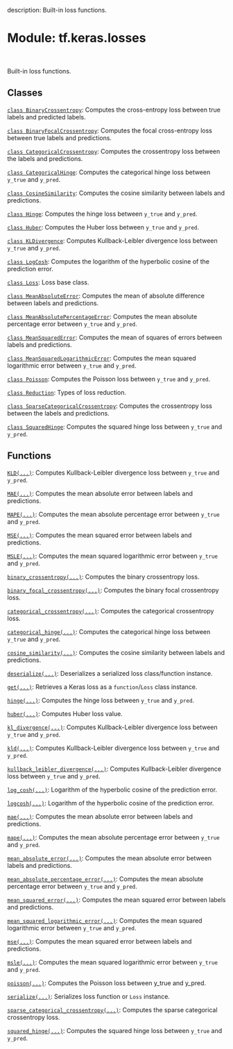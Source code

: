 description: Built-in loss functions.

<div itemscope itemtype="http://developers.google.com/ReferenceObject">
<meta itemprop="name" content="tf.keras.losses" />
<meta itemprop="path" content="Stable" />
</div>

# Module: tf.keras.losses

<!-- Insert buttons and diff -->

<table class="tfo-notebook-buttons tfo-api nocontent" align="left">

</table>



Built-in loss functions.



## Classes

[`class BinaryCrossentropy`](../../tf/keras/losses/BinaryCrossentropy.md): Computes the cross-entropy loss between true labels and predicted labels.

[`class BinaryFocalCrossentropy`](../../tf/keras/losses/BinaryFocalCrossentropy.md): Computes the focal cross-entropy loss between true labels and predictions.

[`class CategoricalCrossentropy`](../../tf/keras/losses/CategoricalCrossentropy.md): Computes the crossentropy loss between the labels and predictions.

[`class CategoricalHinge`](../../tf/keras/losses/CategoricalHinge.md): Computes the categorical hinge loss between `y_true` and `y_pred`.

[`class CosineSimilarity`](../../tf/keras/losses/CosineSimilarity.md): Computes the cosine similarity between labels and predictions.

[`class Hinge`](../../tf/keras/losses/Hinge.md): Computes the hinge loss between `y_true` and `y_pred`.

[`class Huber`](../../tf/keras/losses/Huber.md): Computes the Huber loss between `y_true` and `y_pred`.

[`class KLDivergence`](../../tf/keras/losses/KLDivergence.md): Computes Kullback-Leibler divergence loss between `y_true` and `y_pred`.

[`class LogCosh`](../../tf/keras/losses/LogCosh.md): Computes the logarithm of the hyperbolic cosine of the prediction error.

[`class Loss`](../../tf/keras/losses/Loss.md): Loss base class.

[`class MeanAbsoluteError`](../../tf/keras/losses/MeanAbsoluteError.md): Computes the mean of absolute difference between labels and predictions.

[`class MeanAbsolutePercentageError`](../../tf/keras/losses/MeanAbsolutePercentageError.md): Computes the mean absolute percentage error between `y_true` and `y_pred`.

[`class MeanSquaredError`](../../tf/keras/losses/MeanSquaredError.md): Computes the mean of squares of errors between labels and predictions.

[`class MeanSquaredLogarithmicError`](../../tf/keras/losses/MeanSquaredLogarithmicError.md): Computes the mean squared logarithmic error between `y_true` and `y_pred`.

[`class Poisson`](../../tf/keras/losses/Poisson.md): Computes the Poisson loss between `y_true` and `y_pred`.

[`class Reduction`](../../tf/keras/losses/Reduction.md): Types of loss reduction.

[`class SparseCategoricalCrossentropy`](../../tf/keras/losses/SparseCategoricalCrossentropy.md): Computes the crossentropy loss between the labels and predictions.

[`class SquaredHinge`](../../tf/keras/losses/SquaredHinge.md): Computes the squared hinge loss between `y_true` and `y_pred`.

## Functions

[`KLD(...)`](../../tf/keras/metrics/kl_divergence.md): Computes Kullback-Leibler divergence loss between `y_true` and `y_pred`.

[`MAE(...)`](../../tf/keras/metrics/mean_absolute_error.md): Computes the mean absolute error between labels and predictions.

[`MAPE(...)`](../../tf/keras/metrics/mean_absolute_percentage_error.md): Computes the mean absolute percentage error between `y_true` and `y_pred`.

[`MSE(...)`](../../tf/keras/metrics/mean_squared_error.md): Computes the mean squared error between labels and predictions.

[`MSLE(...)`](../../tf/keras/metrics/mean_squared_logarithmic_error.md): Computes the mean squared logarithmic error between `y_true` and `y_pred`.

[`binary_crossentropy(...)`](../../tf/keras/metrics/binary_crossentropy.md): Computes the binary crossentropy loss.

[`binary_focal_crossentropy(...)`](../../tf/keras/metrics/binary_focal_crossentropy.md): Computes the binary focal crossentropy loss.

[`categorical_crossentropy(...)`](../../tf/keras/metrics/categorical_crossentropy.md): Computes the categorical crossentropy loss.

[`categorical_hinge(...)`](../../tf/keras/losses/categorical_hinge.md): Computes the categorical hinge loss between `y_true` and `y_pred`.

[`cosine_similarity(...)`](../../tf/keras/losses/cosine_similarity.md): Computes the cosine similarity between labels and predictions.

[`deserialize(...)`](../../tf/keras/losses/deserialize.md): Deserializes a serialized loss class/function instance.

[`get(...)`](../../tf/keras/losses/get.md): Retrieves a Keras loss as a `function`/`Loss` class instance.

[`hinge(...)`](../../tf/keras/metrics/hinge.md): Computes the hinge loss between `y_true` and `y_pred`.

[`huber(...)`](../../tf/keras/losses/huber.md): Computes Huber loss value.

[`kl_divergence(...)`](../../tf/keras/metrics/kl_divergence.md): Computes Kullback-Leibler divergence loss between `y_true` and `y_pred`.

[`kld(...)`](../../tf/keras/metrics/kl_divergence.md): Computes Kullback-Leibler divergence loss between `y_true` and `y_pred`.

[`kullback_leibler_divergence(...)`](../../tf/keras/metrics/kl_divergence.md): Computes Kullback-Leibler divergence loss between `y_true` and `y_pred`.

[`log_cosh(...)`](../../tf/keras/losses/log_cosh.md): Logarithm of the hyperbolic cosine of the prediction error.

[`logcosh(...)`](../../tf/keras/losses/log_cosh.md): Logarithm of the hyperbolic cosine of the prediction error.

[`mae(...)`](../../tf/keras/metrics/mean_absolute_error.md): Computes the mean absolute error between labels and predictions.

[`mape(...)`](../../tf/keras/metrics/mean_absolute_percentage_error.md): Computes the mean absolute percentage error between `y_true` and `y_pred`.

[`mean_absolute_error(...)`](../../tf/keras/metrics/mean_absolute_error.md): Computes the mean absolute error between labels and predictions.

[`mean_absolute_percentage_error(...)`](../../tf/keras/metrics/mean_absolute_percentage_error.md): Computes the mean absolute percentage error between `y_true` and `y_pred`.

[`mean_squared_error(...)`](../../tf/keras/metrics/mean_squared_error.md): Computes the mean squared error between labels and predictions.

[`mean_squared_logarithmic_error(...)`](../../tf/keras/metrics/mean_squared_logarithmic_error.md): Computes the mean squared logarithmic error between `y_true` and `y_pred`.

[`mse(...)`](../../tf/keras/metrics/mean_squared_error.md): Computes the mean squared error between labels and predictions.

[`msle(...)`](../../tf/keras/metrics/mean_squared_logarithmic_error.md): Computes the mean squared logarithmic error between `y_true` and `y_pred`.

[`poisson(...)`](../../tf/keras/metrics/poisson.md): Computes the Poisson loss between y_true and y_pred.

[`serialize(...)`](../../tf/keras/losses/serialize.md): Serializes loss function or `Loss` instance.

[`sparse_categorical_crossentropy(...)`](../../tf/keras/metrics/sparse_categorical_crossentropy.md): Computes the sparse categorical crossentropy loss.

[`squared_hinge(...)`](../../tf/keras/metrics/squared_hinge.md): Computes the squared hinge loss between `y_true` and `y_pred`.

